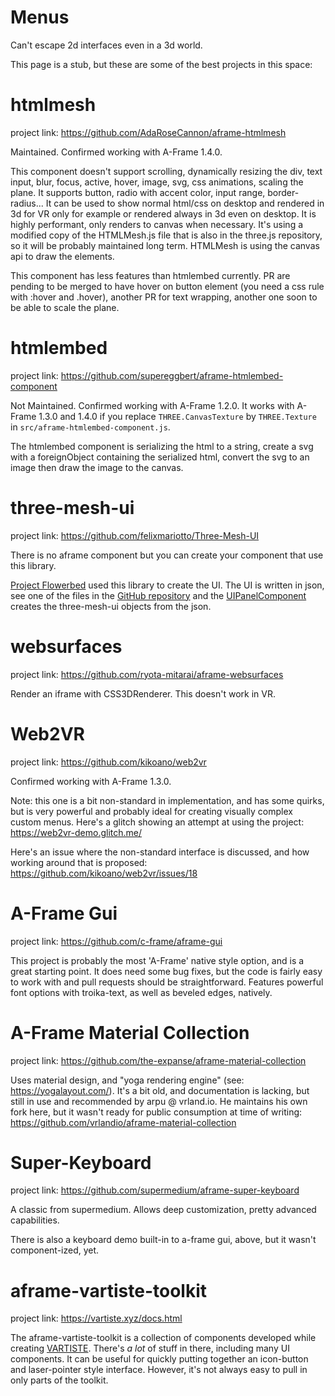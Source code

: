 # Menus
Can't escape 2d interfaces even in a 3d world.

This page is a stub, but these are some of the best projects in this space:

# htmlmesh
project link: https://github.com/AdaRoseCannon/aframe-htmlmesh

Maintained. Confirmed working with A-Frame 1.4.0.

This component doesn't support scrolling, dynamically resizing the div, text input, blur, focus, active, hover, image, svg, css animations, scaling the plane. It supports button, radio with accent color, input range, border-radius...
It can be used to show normal html/css on desktop and rendered in 3d for VR only for example or rendered always in 3d even on desktop.
It is highly performant, only renders to canvas when necessary.
It's using a modified copy of the HTMLMesh.js file that is also in the three.js repository, so it will be probably maintained long term.
HTMLMesh is using the canvas api to draw the elements.

This component has less features than htmlembed currently.
PR are pending to be merged to have hover on button element (you need a css rule with :hover and .hover), another PR for text wrapping, another one soon to be able to scale the plane.

# htmlembed
project link: https://github.com/supereggbert/aframe-htmlembed-component

Not Maintained. Confirmed working with A-Frame 1.2.0. It works with A-Frame 1.3.0 and 1.4.0 if you replace `THREE.CanvasTexture` by `THREE.Texture` in `src/aframe-htmlembed-component.js`.

The htmlembed component is serializing the html to a string, create a svg with a foreignObject containing the serialized html, convert the svg to an image then draw the image to the canvas.

# three-mesh-ui
project link: https://github.com/felixmariotto/Three-Mesh-UI

There is no aframe component but you can create your component that use this library.

[Project Flowerbed](https://developer.oculus.com/blog/project-flowerbed-a-webxr-case-study/) used this library to create the UI. The UI is written in json, see one of the files in the [GitHub repository](https://github.com/meta-quest/ProjectFlowerbed/tree/main/content/ui) and the [UIPanelComponent](https://github.com/meta-quest/ProjectFlowerbed/blob/main/src/js/components/UIPanelComponent.js) creates the three-mesh-ui objects from the json.

# websurfaces
project link: https://github.com/ryota-mitarai/aframe-websurfaces

Render an iframe with CSS3DRenderer. This doesn't work in VR.

# Web2VR
project link: https://github.com/kikoano/web2vr

Confirmed working with A-Frame 1.3.0.

Note: this one is a bit non-standard in implementation, and has some quirks, but is very powerful and probably ideal for creating visually complex custom menus. Here's a glitch showing an attempt at using the project:
https://web2vr-demo.glitch.me/

Here's an issue where the non-standard interface is discussed, and how working around that is proposed: https://github.com/kikoano/web2vr/issues/18

# A-Frame Gui
project link: https://github.com/c-frame/aframe-gui

This project is probably the most 'A-Frame' native style option, and is a great starting point. It does need some bug fixes, but the code is fairly easy to work with and pull requests should be straightforward. Features powerful font options with troika-text, as well as beveled edges, natively.

# A-Frame Material Collection
project link: https://github.com/the-expanse/aframe-material-collection

Uses material design, and "yoga rendering engine" (see: https://yogalayout.com/). It's a bit old, and documentation is lacking, but still in use and recommended by arpu @ vrland.io. He maintains his own fork here, but it wasn't ready for public consumption at time of writing: https://github.com/vrlandio/aframe-material-collection

# Super-Keyboard
project link: https://github.com/supermedium/aframe-super-keyboard

A classic from supermedium. Allows deep customization, pretty advanced capabilities.

There is also a keyboard demo built-in to a-frame gui, above, but it wasn't component-ized, yet.

# aframe-vartiste-toolkit
project link: https://vartiste.xyz/docs.html

The aframe-vartiste-toolkit is a collection of components developed while creating [VARTISTE](https://vartiste.xyz). There's *a lot* of stuff in there, including many UI components. It can be useful for quickly putting together an icon-button and laser-pointer style interface. However, it's not always easy to pull in only parts of the toolkit.
